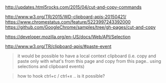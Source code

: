 http://updates.html5rocks.com/2015/04/cut-and-copy-commands

http://www.w3.org/TR/2015/WD-clipboard-apis-20150421/
https://www.chromestatus.com/feature/5223997243392000
https://github.com/GoogleChrome/samples/tree/gh-pages/cut-and-copy

https://developer.mozilla.org/en-US/docs/Web/API/Selection

http://www.w3.org/TR/clipboard-apis/#paste-event

> it would be possible to have a local context clipboard (i.e. copy and paste only with what's from this page and copy from this page.. using selections and clipboard events)

> how to hook ctrl+c / ctrl+x .. is it possible?
